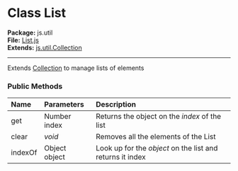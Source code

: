 # Class List #
**Package:** js.util<br />
**File:** [List.js](http://code.google.com/p/jsool/source/browse/trunk/jsool/js/util/List.js)<br />
**Extends:** [js.util.Collection](JsUtilCollection.md)<br />

---

Extends [Collection](JsUtilCollection.md) to manage lists of elements
### Public Methods ###
| **Name** | **Parameters** | **Description** |
|:---------|:---------------|:----------------|
|get|Number index|Returns the object on the _index_ of the list|
|clear|_void_|Removes all the elements of the List|
|indexOf|Object object|Look up for the _object_ on the list and returns it index|
